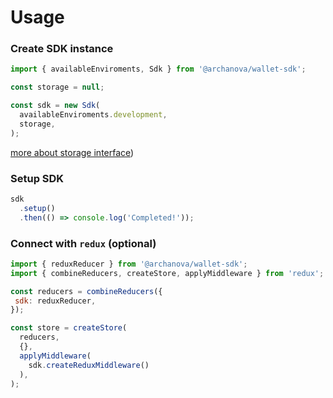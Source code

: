# Usage

### Create SDK instance

```js
import { availableEnviroments, Sdk } from '@archanova/wallet-sdk';

const storage = null;

const sdk = new Sdk(
  availableEnviroments.development,
  storage, 
);
```
[more about storage interface](storage-interface.md))


### Setup SDK

```js
sdk
  .setup()
  .then(() => console.log('Completed!'));
```

### Connect with `redux` (optional)

```js
import { reduxReducer } from '@archanova/wallet-sdk';
import { combineReducers, createStore, applyMiddleware } from 'redux';

const reducers = combineReducers({
 sdk: reduxReducer,
});

const store = createStore(
  reducers,
  {},
  applyMiddleware(
    sdk.createReduxMiddleware()
  ),
);
```
